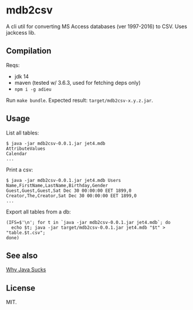 # mdb2csv

A cli util for converting MS Access databases (ver 1997-2016) to
CSV. Uses jackcess lib.

## Compilation

Reqs:

* jdk 14
* maven (tested w/ 3.6.3, used for fetching deps only)
* `npm i -g adieu`

Run `make bundle`. Expected result: `target/mdb2csv-x.y.z.jar`.

## Usage

List all tables:

~~~
$ java -jar mdb2csv-0.0.1.jar jet4.mdb
AttributeValues
Calendar
...
~~~

Print a csv:

~~~
$ java -jar mdb2csv-0.0.1.jar jet4.mdb Users
Name,FirstName,LastName,Birthday,Gender
Guest,Guest,Guest,Sat Dec 30 00:00:00 EET 1899,0
Creator,The,Creator,Sat Dec 30 00:00:00 EET 1899,0
...
~~~

Export all tables from a db:

~~~
(IFS=$'\n'; for t in `java -jar mdb2csv-0.0.1.jar jet4.mdb`; do
  echo $t; java -jar target/mdb2csv-0.0.1.jar jet4.mdb "$t" > "table.$t.csv";
done)
~~~

## See also

[Why Java Sucks](https://tech.jonathangardner.net/wiki/Why_Java_Sucks)

## License

MIT.
